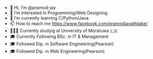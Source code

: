 - 👋 Hi, I’m @pramod-jay
- 👀 I’m interested in Programming/Web Designing
- 🌱 I’m currently learning C/Python/Java
- 📫 How to reach me https://www.facebook.com/pramodjayathilake/
- 👨🏻‍🎓 Currently studyig at University of Moratuwa 🇱🇰
- 🎓 Currently Following BSc. in IT & Management
- 🎓 Followed Dip. in Software Engineering(Pearson)
- 🎓 Followed Dip. in Web Engineering(Pearson)
<!---
pramod-jay/pramod-jay is a ✨ special ✨ repository because its `README.md` (this file) appears on your GitHub profile.
You can click the Preview link to take a look at your changes.
--->

